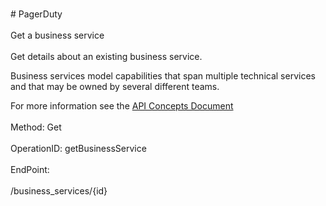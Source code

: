 <br>#     PagerDuty</br>
<br>Get a business service</br>
<br>Get details about an existing business service.

Business services model capabilities that span multiple technical services and that may be owned by several different teams.

For more information see the [API Concepts Document](../../docs/CONCEPTS.md#business-services)
</br>
<br>Method: Get</br>
<br>OperationID: getBusinessService</br>
<br>EndPoint:</br>
<br>/business_services/{id}</br>
